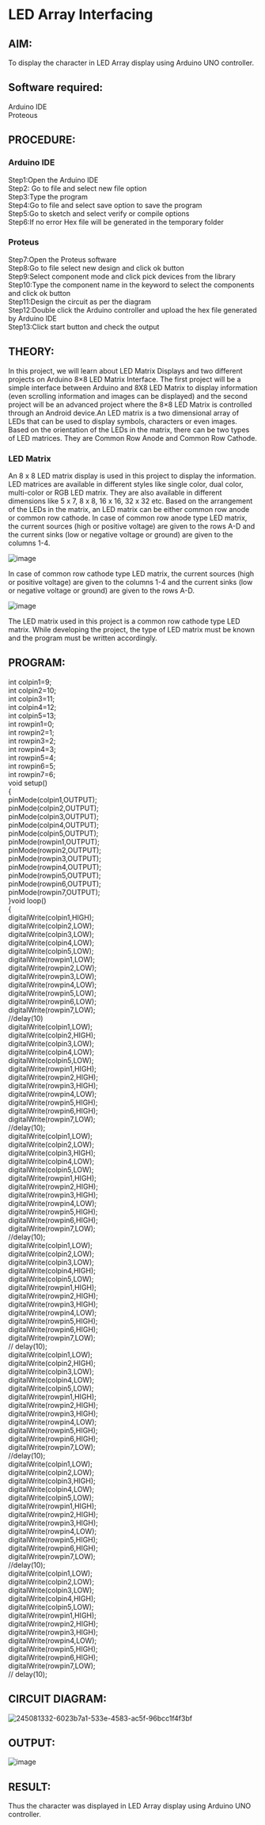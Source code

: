 # LED Array Interfacing 

##  AIM:
To display the character in LED Array display using Arduino UNO controller.

## Software required:
Arduino IDE </br>
Proteous

## PROCEDURE:
### Arduino IDE
Step1:Open the Arduino IDE </br>
Step2: Go to file and select new file option </br>
Step3:Type the program </br>
Step4:Go to file and select save option to save the program </br>
Step5:Go to sketch and select verify or compile options </br>
Step6:If no error Hex file will be generated in the temporary folder </br>
### Proteus
Step7:Open the Proteus software </br>
Step8:Go to file select new design and click ok button </br>
Step9:Select component mode and click pick devices from the library </br>
Step10:Type the component name in the keyword to select the components and click ok button </br>
Step11:Design the circuit as per the diagram </br>
Step12:Double click the Arduino controller and upload the hex file generated by Arduino IDE </br>
Step13:Click start button and check the output

## THEORY:

In this project, we will learn about LED Matrix Displays and two different projects on Arduino 8×8 LED Matrix Interface. The first project will be a simple interface between Arduino and 8X8 LED Matrix to display information (even scrolling information and images can be displayed) and the second project will be an advanced project where the 8×8 LED Matrix is controlled through an Android device.An LED matrix is a two dimensional array of LEDs that can be used to display symbols, characters or even images. Based on the orientation of the LEDs in the matrix, there can be two types of LED matrices. They are Common Row Anode and Common Row Cathode.
### LED Matrix
An 8 x 8 LED matrix display is used in this project to display the information. LED matrices are available in different styles like single color, dual color, multi-color or RGB LED matrix. They are also available in different dimensions like 5 x 7, 8 x 8, 16 x 16, 32 x 32 etc. Based on the arrangement of the LEDs in the matrix, an LED matrix can be either common row anode or common row cathode. In case of common row anode type LED matrix, the current sources (high or positive voltage) are given to the rows A-D and the current sinks (low or negative voltage or ground) are given to the columns 1-4.

![image](https://github.com/anishkumar-Embedded/LED-array-Interfacing-/assets/71547910/6f906d3a-bc5a-4188-818c-c213fddc1363)

In case of common row cathode type LED matrix, the current sources (high or positive voltage) are given to the columns 1-4 and the current sinks (low or negative voltage or ground) are given to the rows A-D.

![image](https://github.com/anishkumar-Embedded/LED-array-Interfacing-/assets/71547910/f5beccc0-5949-4a8b-90ea-e7c8c1844072)

The LED matrix used in this project is a common row cathode type LED matrix. While developing the project, the type of LED matrix must be known and the program must be written accordingly.


## PROGRAM:
int colpin1=9;</br>
int colpin2=10;</br>
int colpin3=11;</br>
int colpin4=12;</br>
int colpin5=13;</br>
int rowpin1=0;</br>
int rowpin2=1;</br>
int rowpin3=2;</br>
int rowpin4=3;</br>
int rowpin5=4;</br>
int rowpin6=5;</br>
int rowpin7=6;</br>
void setup()</br>
{</br>
pinMode(colpin1,OUTPUT);</br>
pinMode(colpin2,OUTPUT);</br>
pinMode(colpin3,OUTPUT);</br>
pinMode(colpin4,OUTPUT);</br>
pinMode(colpin5,OUTPUT);</br>
pinMode(rowpin1,OUTPUT);</br>
pinMode(rowpin2,OUTPUT);</br>
pinMode(rowpin3,OUTPUT);</br>
pinMode(rowpin4,OUTPUT);</br>
pinMode(rowpin5,OUTPUT);</br>
pinMode(rowpin6,OUTPUT);</br>
pinMode(rowpin7,OUTPUT);</br>
}void loop()</br>
{</br>
digitalWrite(colpin1,HIGH);</br>
digitalWrite(colpin2,LOW);</br>
digitalWrite(colpin3,LOW);</br>
digitalWrite(colpin4,LOW);</br>
digitalWrite(colpin5,LOW);</br>
digitalWrite(rowpin1,LOW);</br>
digitalWrite(rowpin2,LOW);</br>
digitalWrite(rowpin3,LOW);</br>
digitalWrite(rowpin4,LOW);</br>
digitalWrite(rowpin5,LOW);</br>
digitalWrite(rowpin6,LOW);</br>
digitalWrite(rowpin7,LOW);</br>
//delay(10)</br>
digitalWrite(colpin1,LOW);</br>
digitalWrite(colpin2,HIGH);</br>
digitalWrite(colpin3,LOW);</br>
digitalWrite(colpin4,LOW);</br>
digitalWrite(colpin5,LOW);</br>
digitalWrite(rowpin1,HIGH);</br>
digitalWrite(rowpin2,HIGH);</br>
digitalWrite(rowpin3,HIGH);</br>
digitalWrite(rowpin4,LOW);</br>
digitalWrite(rowpin5,HIGH);</br>
digitalWrite(rowpin6,HIGH);</br>
digitalWrite(rowpin7,LOW);</br>
//delay(10);</br>
digitalWrite(colpin1,LOW);</br>
digitalWrite(colpin2,LOW);</br>
digitalWrite(colpin3,HIGH);</br>
digitalWrite(colpin4,LOW);</br>
digitalWrite(colpin5,LOW);</br>
digitalWrite(rowpin1,HIGH);</br>
digitalWrite(rowpin2,HIGH);</br>
digitalWrite(rowpin3,HIGH);</br>
digitalWrite(rowpin4,LOW);</br>
digitalWrite(rowpin5,HIGH);</br>
digitalWrite(rowpin6,HIGH);</br>
digitalWrite(rowpin7,LOW);</br>
//delay(10);</br>
digitalWrite(colpin1,LOW);</br>
digitalWrite(colpin2,LOW);</br>
digitalWrite(colpin3,LOW);</br>
digitalWrite(colpin4,HIGH);</br>
digitalWrite(colpin5,LOW);</br>
digitalWrite(rowpin1,HIGH);</br>
digitalWrite(rowpin2,HIGH);</br>
digitalWrite(rowpin3,HIGH);</br>
digitalWrite(rowpin4,LOW);</br>
digitalWrite(rowpin5,HIGH);</br>
digitalWrite(rowpin6,HIGH);</br>
digitalWrite(rowpin7,LOW);</br>
// delay(10);</br>
digitalWrite(colpin1,LOW);</br>
digitalWrite(colpin2,HIGH);</br>
digitalWrite(colpin3,LOW);</br>
digitalWrite(colpin4,LOW);</br>
digitalWrite(colpin5,LOW);</br>
digitalWrite(rowpin1,HIGH);</br>
digitalWrite(rowpin2,HIGH);</br>
digitalWrite(rowpin3,HIGH);</br>
digitalWrite(rowpin4,LOW);</br>
digitalWrite(rowpin5,HIGH);</br>
digitalWrite(rowpin6,HIGH);</br>
digitalWrite(rowpin7,LOW);</br>
//delay(10);</br>
digitalWrite(colpin1,LOW);</br>
digitalWrite(colpin2,LOW);</br>
digitalWrite(colpin3,HIGH);</br>
digitalWrite(colpin4,LOW);</br>
digitalWrite(colpin5,LOW);</br>
digitalWrite(rowpin1,HIGH);</br>
digitalWrite(rowpin2,HIGH);</br>
digitalWrite(rowpin3,HIGH);</br>
digitalWrite(rowpin4,LOW);</br>
digitalWrite(rowpin5,HIGH);</br>
digitalWrite(rowpin6,HIGH);</br>
digitalWrite(rowpin7,LOW);</br>
//delay(10);</br>
digitalWrite(colpin1,LOW);</br>
digitalWrite(colpin2,LOW);</br>
digitalWrite(colpin3,LOW);</br>
digitalWrite(colpin4,HIGH);</br>
digitalWrite(colpin5,LOW);</br>
digitalWrite(rowpin1,HIGH);</br>
digitalWrite(rowpin2,HIGH);</br>
digitalWrite(rowpin3,HIGH);</br>
digitalWrite(rowpin4,LOW);</br>
digitalWrite(rowpin5,HIGH);</br>
digitalWrite(rowpin6,HIGH);</br>
digitalWrite(rowpin7,LOW);</br>
// delay(10);</br>

## CIRCUIT DIAGRAM:
![245081332-6023b7a1-533e-4583-ac5f-96bcc1f4f3bf](https://github.com/AMANKUMAR2541/LED-array-Interfacing-/assets/132323363/fc664ab7-f986-4f1e-aa10-74eef14c9aac)

## OUTPUT:
![image](https://github.com/AMANKUMAR2541/LED-array-Interfacing-/assets/132323363/f6ca5b43-633b-4c2d-bbc5-0f00d7c2bf1f)


## RESULT:
Thus the character was displayed in LED Array display using Arduino UNO controller.
